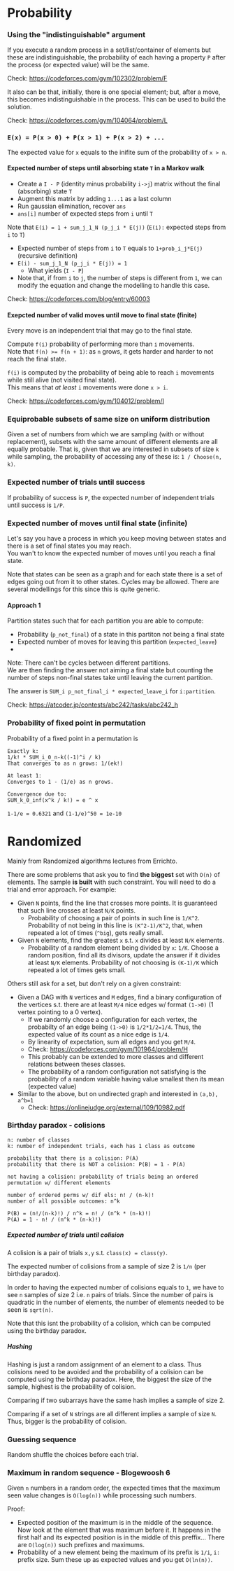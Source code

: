 # Probability

### Using the "indistinguishable" argument
If you execute a random process in a set/list/container of elements but these are indistinguishable, the probability of each having a property `P` after the process (or expected value) will be the same.  
  
Check: https://codeforces.com/gym/102302/problem/F   
  
It also can be that, initially, there is one special element; but, after a move, this becomes indistinguishable in the process.
This can be used to build the solution.  
  
Check: https://codeforces.com/gym/104064/problem/L  

### `E(x) = P(x > 0) + P(x > 1) + P(x > 2) + ...`
The expected value for `x` equals to the inifite sum of the probability of `x > n`.

#### Expected number of steps until absorbing state `T` in a Markov walk
- Create a `I - P` (identity minus probability `i->j`) matrix without the final (absorbing) state `T`
- Augment this matrix by adding `1...1` as a last column
- Run gaussian elimination, recover `ans`
- `ans[i]` number of expected steps from `i` until `T`
  
Note that `E(i) = 1 + sum_j_1_N (p_j_i * E(j))` (`E(i):` expected steps from `i` to `T`)
  - Expected number of steps from `i` to `T` equals to `1+prob_i_j*E(j)` (recursive definition)
  - `E(i) - sum_j_1_N (p_j_i * E(j)) = 1` 
    - What yields (`I - P`)
  - Note that, if from `i` to `j`, the number of steps is different from `1`, we can modify the equation and change the modelling to handle this case.
 
Check: https://codeforces.com/blog/entry/60003
  
#### Exepcted number of valid moves until move to final state (finite)
Every move is an independent trial that may go to the final state.
  
Compute `f(i)` probability of performing more than `i` movements.  
Note that `f(n) >= f(n + 1)`: 
as `n` grows, it gets harder and harder to not reach the final state.
  
`f(i)` is computed by the probability of being able to reach `i` movements while still alive (not visited final state).  
This means that *at least* `i` movements were done `x > i`.
  
Check: https://codeforces.com/gym/104012/problem/I

### Equiprobable subsets of same size on uniform distribution
Given a set of numbers from which we are sampling (with or without replacement), subsets with the same amount of different elements are all equally probable.
That is, given that we are interested in subsets of size `k` while sampling, the probability of accessing any of these is: `1 / Choose(n, k)`.

### Expected number of trials until success
If probability of success is `P`, the expected number of independent trials until success is `1/P`.

### Expected number of moves until final state (infinite)
Let's say you have a process in which you keep moving between states and there is a set of final states you may reach.  
You wan't to know the expected number of moves until you reach a final state.  
  
Note that states can be seen as a graph and for each state there is a set of edges going out from it to other states.
Cycles may be allowed.
There are several modellings for this since this is quite generic.  
  
#### Approach 1
Partition states such that for each partition you are able to compute:
  - Probability (`p_not_final`) of a state in this partiton not being a final state   
  - Expected number of moves for leaving this partition (`expected_leave`)    
  - 
Note: There can't be cycles between different partitions.  
We are then finding the answer not aiming a final state but counting the number of steps non-final states take until leaving the current partition.  
  
The answer is `SUM_i p_not_final_i * expected_leave_i` for `i:partition`.

Check: https://atcoder.jp/contests/abc242/tasks/abc242_h

### Probability of fixed point in permutation
Probability of a fixed point in a permutation is
```
Exactly k:
1/k! * SUM_i_0_n-k((-1)^i / k)
That converges to as n grows: 1/(ek!)

At least 1:
Converges to 1 - (1/e) as n grows.

Convergence due to:
SUM_k_0_inf(x^k / k!) = e ^ x
```
`1-1/e = 0.6321` and `(1-1/e)^50 = 1e-10`
# Randomized

Mainly from Randomized algorithms lectures from Errichto.  

There are some problems that ask you to find **the biggest** set with `O(n)` of elements. The sample **is built** with such constraint. You will need to do a trial and error approach. For example:
- Given `N` points, find the line that crosses more points. It is guaranteed that such line crosses at least `N/K` points.
  - Probability of choosing a pair of points in such line is `1/K^2`. Probability of not being in this line is `(K^2-1)/K^2`, that, when repeated a lot of times (`^big`), gets really small.
- Given `N` elements, find the greatest `x` s.t. `x` divides at least `N/K` elements.
  - Probability of a random element being divided by `x`: `1/K`. Choose a random position, find all its divisors, update the answer if it divides at least `N/K` elements. Probability of not choosing is `(K-1)/K` which repeated a lot of times gets small.

Others still ask for a set, but don't rely on a given constraint:
- Given a DAG with `N` vertices and `M` edges, find a binary configuration of the vertices s.t. there are at least `M/4` nice edges w/ format `(1->0)` (1 vertex pointing to a 0 vertex).
  - If we randomly choose a configuration for each vertex, the probabilty of an edge being `(1->0)` is `1/2*1/2=1/4`. Thus, the expected value of its count as a nice edge is `1/4`. 
  - By linearity of expectation, sum all edges and you get `M/4`. 
  - Check: https://codeforces.com/gym/101964/problem/H
  - This probably can be extended to more classes and different relations between theses classes.
  - The probability of a random configuration not satisfying is the probability of a random variable having value smallest then its mean (expected value)
- Similar to the above, but on undirected graph and interested in `(a,b), a^b=1`
  - Check: https://onlinejudge.org/external/109/10982.pdf

### Birthday paradox - colisions

```
n: number of classes
k: number of independent trials, each has 1 class as outcome

probability that there is a colision: P(A)
probability that there is NOT a colision: P(B) = 1 - P(A)

not having a colision: probability of trials being an ordered permutation w/ different elements

number of ordered perms w/ dif els: n! / (n-k)!
number of all possible outcomes: n^k

P(B) = (n!/(n-k)!) / n^k = n! / (n^k * (n-k)!)
P(A) = 1 - n! / (n^k * (n-k)!)
```

##### Expected number of trials until colision
A colision is a pair of trials `x,y` s.t. `class(x) = class(y)`.
  
The expected number of colisions from a sample of size 2 is `1/n` (per birthday paradox).  
  
In order to having the expected number of colisions equals to `1`, we have to see `n` samples of size 2 i.e. `n` pairs of trials.
Since the number of pairs is quadratic in the number of elements, the number of elements needed to be seen is `sqrt(n)`.
  
Note that this isnt the probability of a colision, which can be computed using the birthday paradox.

##### Hashing
Hashing is just a random assignment of an element to a class. Thus colisions need to be avoided and the probability of a colision can be computed using the birthday paradox. Here, the biggest the size of the sample, highest is the probability of colision.
  
Comparing if two subarrays have the same hash implies a sample of size 2.
  
Comparing if a set of `N` strings are all different implies a sample of size `N`. Thus, bigger is the probability of colision.

### Guessing sequence
Random shuffle the choices before each trial.

### Maximum in random sequence - Blogewoosh 6
Given `n` numbers in a random order, the expected times that the maximum seen value changes is `O(log(n))` while processing such numbers.
  
Proof:
- Expected position of the maximum is in the middle of the sequence. Now look at the element that was maximum before it. It happens in the first half and its expected position is in the middle of this preffix... There are `O(log(n))` such prefixes and maximums.
- Probability of a new element being the maximum of its prefix is `1/i`, `i:` prefix size. Sum these up as expected values and you get `O(ln(n))`.
